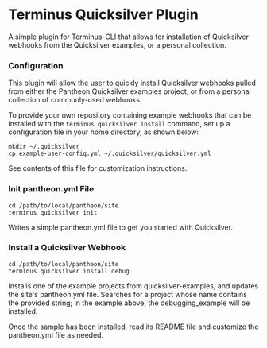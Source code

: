 # Terminus Quicksilver Plugin

A simple plugin for Terminus-CLI that allows for installation of Quicksilver webhooks from the Quicksilver examples, or a personal collection.

### Configuration
This plugin will allow the user to quickly install Quicksilver webhooks pulled from either the Pantheon Quicksilver examples project, or from a personal collection of commonly-used webhooks.

To provide your own repository containing example webhooks that can be installed with the `terminus quicksilver install` command, set up a configuration file in your home directory, as shown below:
```
mkdir ~/.quicksilver
cp example-user-config.yml ~/.quicksilver/quicksilver.yml
```
See contents of this file for customization instructions.

### Init pantheon.yml File
```
cd /path/to/local/pantheon/site
terminus quicksilver init
```
Writes a simple pantheon.yml file to get you started with Quicksilver.

### Install a Quicksilver Webhook
```
cd /path/to/local/pantheon/site
terminus quicksilver install debug
```
Installs one of the example projects from quicksilver-examples, and updates the site's pantheon.yml file.  Searches for a project whose name contains the provided string; in the example above, the debugging_example will be installed.

Once the sample has been installed, read its README file and customize the pantheon.yml file as needed.
